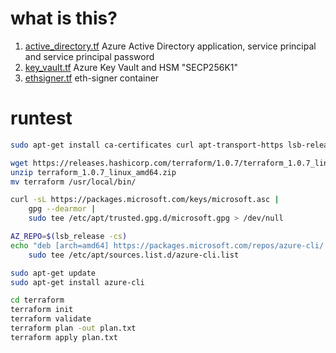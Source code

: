 # what is this?

1. [active_directory.tf](active_directory.tf) Azure Active Directory application, service principal and service principal password 
2. [key_vault.tf](key_vault.tf) Azure Key Vault and HSM "SECP256K1"
3. [ethsigner.tf](ethsignet.tf) eth-signer container 

# runtest

```bash
sudo apt-get install ca-certificates curl apt-transport-https lsb-release gnupg unzip wget

wget https://releases.hashicorp.com/terraform/1.0.7/terraform_1.0.7_linux_amd64.zip
unzip terraform_1.0.7_linux_amd64.zip
mv terraform /usr/local/bin/

curl -sL https://packages.microsoft.com/keys/microsoft.asc |
    gpg --dearmor |
    sudo tee /etc/apt/trusted.gpg.d/microsoft.gpg > /dev/null

AZ_REPO=$(lsb_release -cs)
echo "deb [arch=amd64] https://packages.microsoft.com/repos/azure-cli/ $AZ_REPO main" |
    sudo tee /etc/apt/sources.list.d/azure-cli.list

sudo apt-get update
sudo apt-get install azure-cli

cd terraform
terraform init
terraform validate
terraform plan -out plan.txt
terraform apply plan.txt
```

